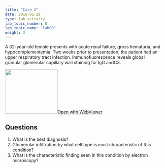 ```yaml
---
title: "Case 3"
date: 2018-01-29
type: lab_activity
lab_topic_number: 8
lab_topic_name: "lab08"
weight: 3
---
```

<div class="entrybody">
<p>A 32-year-old female presents with acute renal failure, gross hematuria, and hypocomplementemia. Two weeks prior to presentation, the patient had an upper respiratory tract infection. Immunofluorescence reveals global granular glomerular capillary wall staining for IgG and<span class="caps">C3.</span><br clear="all"></p>

<div class="thumbnail"><a href="https://pathologylab.ctl.columbia.edu/slides/slideRenal_Path_03/" target="_blank"><img alt="" src="/assets/images/slide_renal_case3.jpg" width="170" height="143" class="mt-image-left"></a><a href="https://pathologylab.ctl.columbia.edu/slides/slideRenal_Path_03/" target="_blank">Open with WebViewer</a></div>

<h2>Questions</h2>


<ol>
<li>What is the best diagnosis?</li>
<li> Glomerular infiltration by what cell type is most characteristic of this condition?</li>
<li> What is the characteristic finding seen in this condition by electron microscopy?</li>
</ol>


						
</div>
